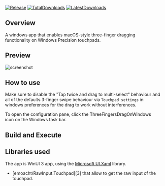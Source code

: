 [![Release](https://img.shields.io/github/v/release/clementgre/ThreeFingersDragOnWindows?label=Download%20version)](https://github.com/clementgre/ThreeFingersDragOnWindows/releases/latest)
[![TotalDownloads](https://img.shields.io/github/downloads/clementgre/ThreeFingersDragOnWindows/total)](https://github.com/clementgre/ThreeFingersDragOnWindows/releases/latest)
[![LatestDownloads](https://img.shields.io/github/downloads/clementgre/ThreeFingersDragOnWindows/latest/total)](https://github.com/clementgre/ThreeFingersDragOnWindows/releases/latest)

## Overview

A windows app that enables macOS-style three-finger dragging functionality on Windows Precision touchpads.

## Preview

![screenshot](https://raw.githubusercontent.com/ClementGre/ThreeFingersDragOnWindows/main/Resources/preview.png)

## How to use

Make sure to disable the "Tap twice and drag to multi-select" behaviour and all of the defaults 3-finger swipe behaviour
via ``Touchpad settings`` in windows preferences for the drag to work without interferences.

To open the configuration pane, click the ThreeFingersDragOnWindows icon on the Windows task bar.

## Build and Execute

## Libraries used

The app is WinUI 3 app, using the [Microsoft.UI.Xaml](https://docs.microsoft.com/en-us/windows/apps/winui/winui3/)
library.

- [emoacht/RawInput.Touchpad][3] that allow to get the raw input of the touchpad.

